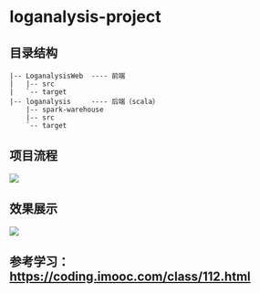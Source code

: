 # loganalysis-project
## 目录结构
```
|-- LoganalysisWeb  ---- 前端
|   |-- src
|   `-- target
|-- loganalysis     ---- 后端（scala）
    |-- spark-warehouse
    |-- src
    `-- target
```
## 项目流程
![](https://myblog-hexo-1256211006.cos.ap-chengdu.myqcloud.com/youdaoyun/图片2.png)

## 效果展示
![](https://myblog-hexo-1256211006.cos.ap-chengdu.myqcloud.com/youdaoyun/图片1.gif)

## 参考学习：https://coding.imooc.com/class/112.html
